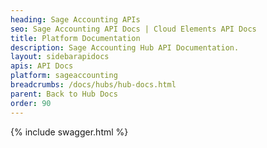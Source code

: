 ```yaml
---
heading: Sage Accounting APIs
seo: Sage Accounting API Docs | Cloud Elements API Docs
title: Platform Documentation
description: Sage Accounting Hub API Documentation.
layout: sidebarapidocs
apis: API Docs
platform: sageaccounting
breadcrumbs: /docs/hubs/hub-docs.html
parent: Back to Hub Docs
order: 90
---
```


{% include swagger.html %}
